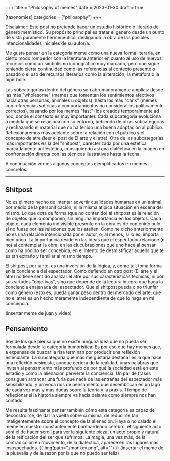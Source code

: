 +++
title = "Philosophy of memes"
date = 2023-01-30
draft = true

[taxonomies]
categories = ["philosophy"]
+++

Disclaimer: Este post no pretende hacer un estudio histórico o literario del género memístico. Su propósito principal es tratar el género desde un punto de vista puramente hermenéutico, desligando la obra de las posibles intencionalidades iniciales de su autor/a. 

Me gusta pensar en la categoría meme como una nueva forma literaria, en cierto modo rompedor con la literatura anterior en cuanto al uso de nuevos recursos como un simbolismo iconográfico muy marcado, pero que sigue teniendo cierta continuidad como las referencias al contexto presente o pasado o el uso de recursos literarios como la aliteración, la metáfora o la hipérbole.

Las subcategorías dentro del género son abrumadoramente amplias: desde las más "wholesome" (memes que fomentan los sentimientos afectivos hacia otras personas, animales u objetos), hasta los más "dank" (memes con referencias satíricas a comportamientos no considerados políticamente correctos), pasando por los memes "fast" (los creados temporalmente ad hoc, donde el contexto es muy importante). Cada subcategoría evoluciona a medida que se relaciona con su entorno, bebiendo de otras subcategorías y rechazando el material que no ha tenido una buena adaptación al público. Reflexionaremos más adelante sobre la relación con el público y el concepto de atre (leer el post de El arte y el atre). Otra de las subcategorías más importantes es la del "shitpost", carecterizada por una estética marcadamente antiestética, consiguiendo así una dialéctica en la imágen en confrontación directa con las técnicas ilustrativas hasta la fecha.

A continuación vemos algunos conceptos ejemplificados en memes concretos. 

---

## Shitpost
No es el mero hecho de intentar advertir cualidades humanas en un animal por medio de la personificación, ni la misma atípica situación en escena del mismo. Lo que dota de forma (que no contenido) al shitpost es la relación de objetos que lo componen, sin ninguna importancia en los objetos. Cada objeto, cada elemento indivisible presente en la obra es de contenido nulo si no fuese por las relaciones que los atañen. Como he dicho anteriormente no es una relación intencionada por el autor, o, al menos, si lo es, importa bien poco. La importancia reside en las ideas que el espectador relacione (o no) al contemplar la obra, en las elucubraciones que uno hace al pensar como ha podido ser concebida, en el intento de desmistificar aquello que te es tan extraño y familiar al mismo tiempo.

El shitpost, por tanto, es una inversión de la lógica, y, como tal, toma forma en la conciencia del espectador. Como defiendo en otro post (El arte y el atre) no tiene sentido analizar el atre por sus características técnicas, ni por sus virtudes "objetivas", sino que depende de la lectura íntegra que haga la conciencia enajenada del espectador. Que el shitpost pueda o no triunfar como género (esto es, pueda ganar peso dentro del mercado del arte, que no el atre) es un hecho meramente independiente de que lo haga en mi conciencia.

(insertar meme de juan y video)

## Pensamiento 
Soy de los que piensa que no existe ninguna idea que no pueda ser formulada desde la categoría humorística. Es por eso que hay memes que, a expensas de buscar la risa terminan por producir una reflexión estimulante. La subcategoría que más me gustaría destacar es la que hace una reflexión pesimista, aunque certera de la realidad, unas palabras que invitan al pensamiento más profundo de por qué la sociedad está en este estadio y como la alienación pervierte la conciencia. Un par de frases consiguen arrancar una furia que nace de las entrañas del espectador más sensibilizado, y provoca ríos de pensamiento que desembocan en un lago de cada vez más y más dudas sobre la teoría y la praxis. Tiempo de reflexionar si la historia siempre va hacia delante como siempre nos han contado.

Me resulta fascinante pensar también cómo esta categoría es capaz de deconstruirse, de dar la vuelta sobre sí misma, de reducirse tan inteligentemente sobre el concepto de la alienación. Haya o no calado el meme en nuestro constantemente bombardeado cerebro, el siguiente acto será el de hacer scroll para ver la siguiente pieza, un acto propio y natural de la reificación del ser que sufrimos. La magia, una vez más, de la contradicción en movimento, de la dialéctica, aparece en los lugares más insospechados.
{{ img(path="./monkey.png", alt="") }}
(insertar el meme de la plusvalia y de la razón por la que no puedo ser feliz)
